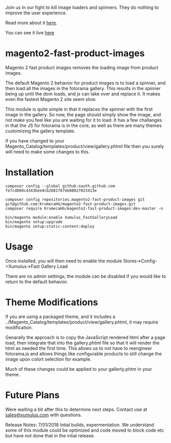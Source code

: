 Join us in our fight to kill image loaders and spinners. They do nothing to improve the user experience. 

Read more about it [here](https://xumulus.com/kill-the-loader-how-to-improve-your-magento-2-product-page-load-time/ "How to speed your Magento product page load").

You can see it live [here](https://demo.xumulus.com/breathe-easy-tank.html)

# magento2-fast-product-images
Magento 2 fast product images removes the loading image from product images.

The default Magento 2 behavior for product images is to load a spinner, and then load all the images in the fotorama gallery. This results in the spinner being up until the dom loads, and js can take over and replace it. It makes even the fastest Magento 2 site seem slow. 

This module is quite simple in that it replaces the spinner with the first image in the gallery. So now, the page should simply show the image, and not make you feel like you are waiting for it to load. It has a few challanges in that the JS for fotorama is in the core, as well as there are many themes customizing the gallery template. 

If you have changed to your Magento_Catalog/templates/product/view/gallery.phtml file then you surely will need to make some changes to this. 

# Installation
```
composer config --global github-oauth.github.com fe7cd80dc4343bee4cb2681f87eb88027023413e

composer config repositories.magento2-fast-product-images git git@github.com:KrumecaHG/magento2-fast-product-images.git
composer require KrumecaHG/magento2-fast-product-images:dev-master -n

bin/magento module:enable Xumulus_FastGalleryLoad
bin/magento setup:upgrade
bin/magento setup:static-content:deploy
```
# Usage

Once installed, you will then need to enable the module Stores->Config->Xumulus->Fast Gallery Load

There are no admin settings; the module can be disabled if you would like to return to the default behavior.

# Theme Modifications

If you are using a packaged theme, and it includes a ../Magento_Catalog/templates/product/view/gallery.phtml, it may require modification.

Genarally the approach is to copy the JavaScript rendered html after a page load, then integrate that into the gallery.phtml file so that it will render the html as needed the first time.  This allows us to not have to reengineer fotorama.js and allows things like configurable products to still change the image upon colort selection for example. 

Much of these changes could be applied to your gallerty.phtm in your theme. 

# Future Plans

Were waiting a bit after this to determine next steps.  Contact use at sales@xumulus.com with questions.

Release Notes:
7/01/2018 Intial builds, expermentation. We understand some of this module could be optimized and code moved to block code etc but have not done that in the intial release.

